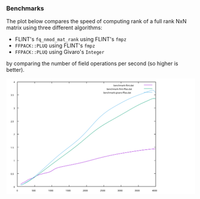 ### Benchmarks

The plot below compares the speed of computing rank of a full rank NxN matrix using three different algorithms:
- FLINT's `fq_nmod_mat_rank` using FLINT's `fmpz`
- `FFPACK::PLUQ` using FLINT's `fmpz`
- `FFPACK::PLUQ` using Givaro's `Integer`

by comparing the number of field operations per second (so higher is better).

![](benchmark.svg)

